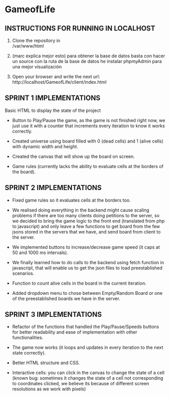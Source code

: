 # GameofLife #

## INSTRUCTIONS FOR RUNNING IN LOCALHOST

1. Clone the repository in  
/var/www/html

2. (marc explica mejor esto) para obtener la base de datos basta con hacer un source con la ruta de la base de datos he instalar phpmyAdmin para una mejor visualización

3. Open your browser and write the next url:  
http://localhost/GameofLife/client/index.html

## SPRINT 1 IMPLEMENTATIONS

 Basic HTML to display the state of the project

* Button to Play/Pause the game, as the game is not finished right now, we just use it with a counter that increments every iteration to know it works correctly.

* Created universe using board filled with 0 (dead cells) and 1 (alive cells) with dynamic width and height.

* Created the canvas that will show up the board on screen.

* Game rules (currently lacks the ability to evaluate cells at the borders of the board).


## SPRINT 2 IMPLEMENTATIONS

* Fixed game rules so it evaluates cells at the borders too.

* We realised doing everything in the backend might cause scaling problems if there are too many clients doing petitions to the server, so we decided to bring the game logic to the front end (translated from php to javascript) and only leave a few functions to get board from the few jsons stored in the servers that we have, and send board from client to the server.

* We implemented buttons to increase/decrease game speed (it caps at 50 and 1000 ms intervals).

* We finally learned how to do calls to the backend using fetch function in javascript, that will enable us to get the json files to load preestablished scenarios.

* Function to count alive cells in the board in the current iteration.

* Added dropdown menu to chose between Empty/Random Board or one of the preestablished boards we have in the server.

## SPRINT 3 IMPLEMENTATIONS

* Refactor of the functions that handled the Play/Pause/Speeds buttons for better readability and ease of implementation with other functionalities.

* The game now works (it loops and updates in every iteration to the next state correctly).

* Better HTML structure and CSS.

* Interactive cells: you can click in the canvas to change the state of a cell (known bug: sometimes it changes the state of a cell not corresponding to coordinates clicked, we believe its because of different screen resolutions as we work with pixels)